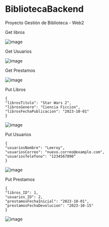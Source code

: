 # BibliotecaBackend
Proyecto Gestión de Biblioteca - Web2

Get libros

![image](https://github.com/user-attachments/assets/34f57ef3-f658-422f-92ed-203391bdbb91)

Get Usuarios

![image](https://github.com/user-attachments/assets/1b7c0faf-a903-40c5-b4d3-e0782d6ead6c)

Get Prestamos

![image](https://github.com/user-attachments/assets/81409138-6605-4e3a-ae80-0750baa2d940)


Put Libros

    {
    "librosTitulo": "Star Wars 2",
    "librosGenero": "Ciencia Ficcion",
    "librosFechaPublicacion": "2023-10-01"
    }
![image](https://github.com/user-attachments/assets/b362c768-6238-4221-9659-bf5ec9fca485)

Put Usuarios

    {
    "usuariosNombre": "Leeroy",
    "usuariosCorreo": "nuevo.correo@example.com",
    "usuariosTelefono": "1234567890"
    }
![image](https://github.com/user-attachments/assets/fd0bbddb-1fdb-4a8e-b01f-9d2325e2f96b)

Put Prestamos

    {
    "libros_ID": 1,
    "usuarios_ID": 2,
    "prestamosFechaInicial": "2023-10-01",
    "prestamosFechaDevolucion": "2023-10-15"
    }
![image](https://github.com/user-attachments/assets/4694d050-7fb0-41a5-8900-61877e344ee2)

